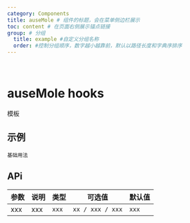 ```yaml
---
category: Components
title: auseMole # 组件的标题，会在菜单侧边栏展示
toc: content # 在页面右侧展示锚点链接
group: # 分组
  title: example #自定义分组名称
  order: #控制分组顺序，数字越小越靠前，默认以路径长度和字典序排序
---
```


​

# auseMole hooks

模板
​

## 示例

<code src="./demo/demo1.tsx">基础用法</code>
​

## APi

| 参数 | 说明 | 类型  | 可选值           | 默认值 |
| ---- | ---- | ----- | ---------------- | ------ |
| xxx  | xxx  | `xxx` | `xx / xxx / xxx` | `xxx`  |
